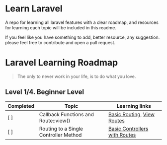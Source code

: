 # Learn Laravel

A repo for learning all laravel features with a clear roadmap, and resources for learning each topic will be included in this readme.

If you feel like you have something to add, better resource, any suggestion. please feel free to contribute and open a pull request.

# Laravel Learning Roadmap

> The only to never work in your life, is to do what you love.

## Level 1/4. Beginner Level

| Completed | Topic                                 | Learning links                |
|-------------|--------------------------------------|-------------------------------|
|   [ ]        | Callback Functions and Route::view() | [Basic Routing](https://laravel.com/docs/routing#basic-routing), [View Routes](https://laravel.com/docs/routing#view-routes)|
|   [ ]         | Routing to a Single Controller Method | [Basic Controllers with Routes](https://laravel.com/docs/controllers#basic-controllers) |